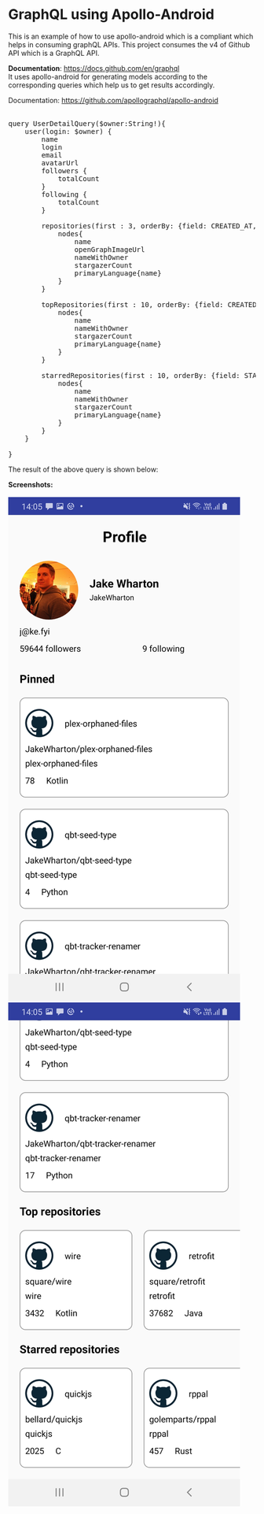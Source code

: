 # GraphQL using Apollo-Android
This is an example of how to use apollo-android which is a compliant which helps in consuming graphQL APIs. This project consumes the v4 of Github API which is a GraphQL API. <br>

<b>Documentation</b>: https://docs.github.com/en/graphql  <br>
It uses apollo-android for generating models according to the corresponding queries which help us to get results accordingly.<br>

Documentation: https://github.com/apollographql/apollo-android<br><br>

<pre>
query UserDetailQuery($owner:String!){
    user(login: $owner) {
        name
        login
        email
        avatarUrl
        followers {
            totalCount
        }
        following {
            totalCount
        }

        repositories(first : 3, orderBy: {field: CREATED_AT, direction:DESC}){
            nodes{
                name
                openGraphImageUrl
                nameWithOwner
                stargazerCount
                primaryLanguage{name}
            }
        }

        topRepositories(first : 10, orderBy: {field: CREATED_AT, direction:DESC}){
            nodes{
                name
                nameWithOwner
                stargazerCount
                primaryLanguage{name}
            }
        }

        starredRepositories(first : 10, orderBy: {field: STARRED_AT, direction:DESC}){
            nodes{
                name
                nameWithOwner
                stargazerCount
                primaryLanguage{name}
            }
        }
    }

}
</pre>
The result of the above query is shown below:

<b>Screenshots:</b>
<br><br>
<img src="Screenshot_1.jpg"/>
<img src="Screenshot_2.jpg"/>
